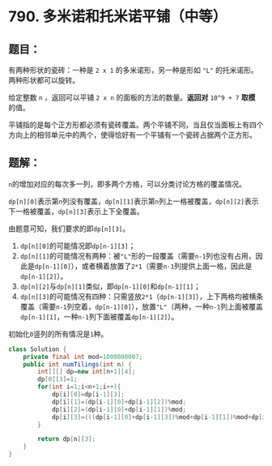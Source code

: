 # 790. 多米诺和托米诺平铺（中等）
## 题目：
有两种形状的瓷砖：一种是 `2 x 1` 的多米诺形，另一种是形如 `"L"` 的托米诺形。两种形状都可以旋转。

给定整数 `n` ，返回可以平铺 `2 x n` 的面板的方法的数量。**返回对** `10^9 + 7` **取模** 的值。

平铺指的是每个正方形都必须有瓷砖覆盖。两个平铺不同，当且仅当面板上有四个方向上的相邻单元中的两个，使得恰好有一个平铺有一个瓷砖占据两个正方形。
## 题解：
`n`的增加对应的每次多一列，即多两个方格，可以分类讨论方格的覆盖情况。

`dp[n][0]`表示第`n`列没有覆盖，`dp[n][1]`表示第`n`列上一格被覆盖，`dp[n][2]`表示下一格被覆盖，`dp[n][3]`表示上下全覆盖。

由题意可知，我们要求的即`dp[n][3]`。

1. `dp[n][0]`的可能情况即`dp[n-1][3]`；
2. `dp[n][1]`的可能情况有两种：被`"L"`形的一段覆盖（需要`n-1`列也没有占用，因此是`dp[n-1][0]`），或者横着放置了`2*1`（需要`n-1`列提供上面一格，因此是`dp[n-1][2]`）。
3. `dp[n][2]`与`dp[n][1]`类似，即`dp[n-1][0]`和`dp[n-1][1]`；
4. `dp[n][3]`的可能情况有四种：只需竖放`2*1`（`dp[n-1][3]`），上下两格均被横条覆盖（需要`n-1`列空着，`dp[n-1][0]`），放置`"L"`（两种，一种`n-1`列上面被覆盖`dp[n-1][1]`，一种`n-1`列下面被覆盖`dp[n-1][2]`）。

初始化`0`竖列的所有情况是`1`种。
```java
class Solution {
    private final int mod=1000000007;
    public int numTilings(int n) {
        int[][] dp=new int[n+1][4];
        dp[0][3]=1;
        for(int i=1;i<n+1;i++){
            dp[i][0]=dp[i-1][3];
            dp[i][1]=(dp[i-1][0]+dp[i-1][2])%mod;
            dp[i][2]=(dp[i-1][0]+dp[i-1][1])%mod;
            dp[i][3]=(((dp[i-1][0]+dp[i-1][3])%mod+dp[i-1][1])%mod+dp[i-1][2])%mod;
        }

        return dp[n][3];
    }
}
```